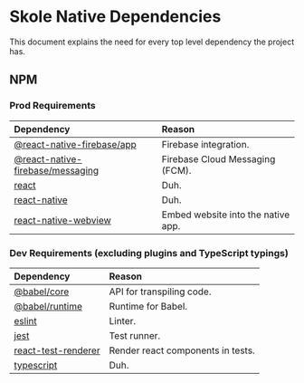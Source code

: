 # Skole Native Dependencies

This document explains the need for every top level dependency the project has.

## NPM

### Prod Requirements

| Dependency                                                                                         | Reason                             |
| :------------------------------------------------------------------------------------------------- | :--------------------------------- |
| [@react-native-firebase/app](https://www.npmjs.com/package/@react-native-firebase/app)             | Firebase integration.              |
| [@react-native-firebase/messaging](https://www.npmjs.com/package/@react-native-firebase/messaging) | Firebase Cloud Messaging (FCM).    |
| [react](https://www.npmjs.com/package/react)                                                       | Duh.                               |
| [react-native](https://www.npmjs.com/package/react-native)                                         | Duh.                               |
| [react-native-webview](https://www.npmjs.com/package/react-native-webview)                         | Embed website into the native app. |

### Dev Requirements (excluding plugins and TypeScript typings)

| Dependency                                                               | Reason                            |
| :----------------------------------------------------------------------- | :-------------------------------- |
| [@babel/core](https://www.npmjs.com/package/@babel/core)                 | API for transpiling code.         |
| [@babel/runtime](https://www.npmjs.com/package/@babel/core)              | Runtime for Babel.                |
| [eslint](https://www.npmjs.com/package/eslint)                           | Linter.                           |
| [jest](https://www.npmjs.com/package/jest)                               | Test runner.                      |
| [react-test-renderer](https://www.npmjs.com/package/react-test-renderer) | Render react components in tests. |
| [typescript](https://www.npmjs.com/package/typescript)                   | Duh.                              |

